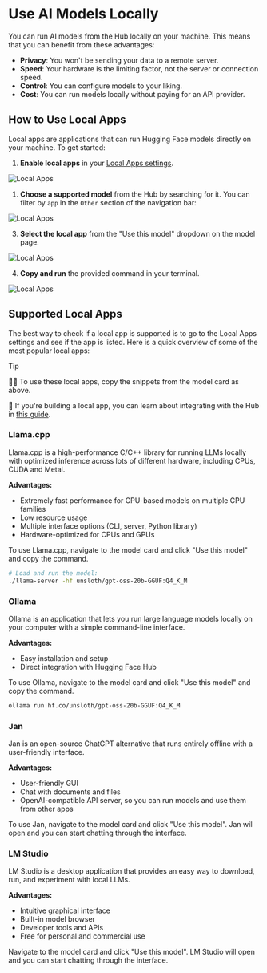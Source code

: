 # Use AI Models Locally

You can run AI models from the Hub locally on your machine. This means that you can benefit from these advantages:

- **Privacy**: You won't be sending your data to a remote server.
- **Speed**: Your hardware is the limiting factor, not the server or connection speed.
- **Control**: You can configure models to your liking.
- **Cost**: You can run models locally without paying for an API provider.

## How to Use Local Apps

Local apps are applications that can run Hugging Face models directly on your machine. To get started:

1. **Enable local apps** in your [Local Apps settings](https://huggingface.co/settings/local-apps).

![Local Apps](https://huggingface.co/datasets/huggingface/documentation-images/resolve/main/local-apps/settings.png)

1. **Choose a supported model** from the Hub by searching for it. You can filter by `app` in the `Other` section of the navigation bar: 

![Local Apps](https://huggingface.co/datasets/huggingface/documentation-images/resolve/main/local-apps/search_llamacpp.png)

3. **Select the local app** from the "Use this model" dropdown on the model page.

![Local Apps](https://huggingface.co/datasets/huggingface/documentation-images/resolve/main/local-apps/button.png)

4. **Copy and run** the provided command in your terminal.

![Local Apps](https://huggingface.co/datasets/huggingface/documentation-images/resolve/main/local-apps/command.png)

## Supported Local Apps

The best way to check if a local app is supported is to go to the Local Apps settings and see if the app is listed. Here is a quick overview of some of the most popular local apps:

> [!TIP]
> 👨‍💻 To use these local apps, copy the snippets from the model card as above.
>
> 👷 If you're building a local app, you can learn about integrating with the Hub in [this guide](https://huggingface.co/docs/hub/en/models-adding-libraries).

### Llama.cpp

Llama.cpp is a high-performance C/C++ library for running LLMs locally with optimized inference across lots of different hardware, including CPUs, CUDA and Metal.

**Advantages:**
- Extremely fast performance for CPU-based models on multiple CPU families
- Low resource usage
- Multiple interface options (CLI, server, Python library)
- Hardware-optimized for CPUs and GPUs

To use Llama.cpp, navigate to the model card and click "Use this model" and copy the command.

```sh
# Load and run the model:
./llama-server -hf unsloth/gpt-oss-20b-GGUF:Q4_K_M
```


### Ollama

Ollama is an application that lets you run large language models locally on your computer with a simple command-line interface.

**Advantages:**
- Easy installation and setup
- Direct integration with Hugging Face Hub

To use Ollama, navigate to the model card and click "Use this model" and copy the command.

```sh
ollama run hf.co/unsloth/gpt-oss-20b-GGUF:Q4_K_M
```

### Jan

Jan is an open-source ChatGPT alternative that runs entirely offline with a user-friendly interface.

**Advantages:**
- User-friendly GUI
- Chat with documents and files
- OpenAI-compatible API server, so you can run models and use them from other apps

To use Jan, navigate to the model card and click "Use this model". Jan will open and you can start chatting through the interface.

### LM Studio

LM Studio is a desktop application that provides an easy way to download, run, and experiment with local LLMs.

**Advantages:**
- Intuitive graphical interface
- Built-in model browser
- Developer tools and APIs
- Free for personal and commercial use

Navigate to the model card and click "Use this model". LM Studio will open and you can start chatting through the interface.
